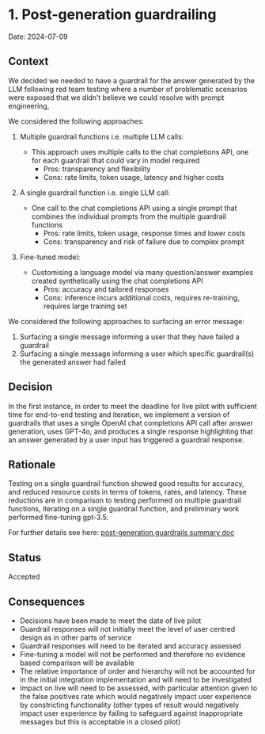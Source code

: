 # 1. Post-generation guardrailing 

Date: 2024-07-09

## Context

We decided we needed to have a guardrail for the answer generated by the LLM following red team testing where a number of problematic scenarios were exposed that we didn’t believe we could resolve with prompt engineering,

We considered the following approaches:

1. Multiple guardrail functions i.e. multiple LLM calls: 
   - This approach uses multiple calls to the chat completions API, one for each guardrail that could vary in model required 
        - Pros: transparency and flexibility
        - Cons: rate limits, token usage, latency and higher costs

2. A single guardrail function i.e. single LLM call: 
   - One call to the chat completions API using a single prompt that combines the individual prompts from the multiple guardrail functions 
        - Pros: rate limits, token usage, response times and lower costs
        - Cons: transparency and risk of failure due to complex prompt

3. Fine-tuned model: 
   - Customising a language model via many question/answer examples created synthetically using the chat completions API
        - Pros: accuracy and tailored responses 
        - Cons: inference incurs additional costs, requires re-training, requires large training set

We considered the following approaches to surfacing an error message:

1. Surfacing a single message informing a user that they have failed a guardrail
2. Surfacing a single message informing a user which specific guardrail(s) the generated answer had failed

## Decision

In the first instance, in order to meet the deadline for live pilot with sufficient time for end-to-end testing and iteration, we implement a version of guardrails that uses a single OpenAI chat completions API call after answer generation, uses GPT-4o, and produces a single response highlighting that an answer generated by a user input has triggered a guardrail response.

## Rationale

Testing on a single guardrail function showed good results for accuracy, and reduced resource costs in terms of tokens, rates, and latency. These reductions are in comparison to testing performed on multiple guardrail functions, iterating on a single guardrail function, and preliminary work performed fine-tuning gpt-3.5. 

For further details see here: [post-generation guardrails summary doc](https://docs.google.com/document/d/1cNPIJGUFRjv35WquIkxP_YoXbKFuqlSNojnLL9eUyFA/edit)

## Status

Accepted

## Consequences

- Decisions have been made to meet the date of live pilot
- Guardrail responses will not initially meet the level of user centred design as in other parts of service
- Guardrail responses will need to be iterated and accuracy assessed
- Fine-tuning a model will not be performed and therefore no evidence based comparison will be available
- The relative importance of order and hierarchy will not be accounted for in the initial integration implementation and will need to be investigated 
- Impact on live will need to be assessed, with particular attention given to the false positives rate which would negatively impact user experience by constricting functionality (other types of result would negatively impact user experience by failing to safeguard against inappropriate messages but this is acceptable in a closed pilot)
